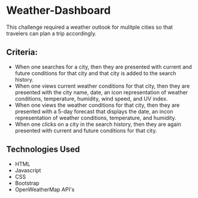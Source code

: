 # Weather-Dashboard

This challenge required a weather outlook for mulitple cities so that travelers can plan a trip accordingly.

## Criteria:
- When one searches for a city, then they are presented with current and future conditions for that city and that city is added to the search history.
- When one views current weather conditions for that city, then they are presented with the city name, date, an icon representation of weather conditions, temperature, humidity, wind speed, and UV index.
- When one views the weather conditions for that city, then they are presented with a 5-day forecast that displays the date, an incon representation of weather conditions, temperature, and humidity.
- When one clicks on a city in the search history, then they are again presented with current and future conditions for that city.

## Technologies Used
- HTML
- Javascript
- CSS
- Bootstrap
- OpenWeatherMap API's

